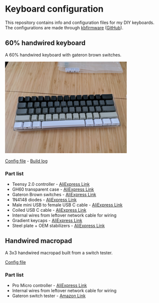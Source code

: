 # Keyboard configuration

This repository contains info and configuration files for my DIY keyboards.
The configurations are made through [kbfirmware](https://kbfirmware.com) ([GitHub](https://github.com/ruiqimao/qmkbuilder)).

## 60% handwired keyboard

A 60% handwired keyboard with gateron brown switches.

<img src="60\images\IMG_20200707_181728.jpg"  width="400" />

[Config file](60/config.json) - [Build log](60/buildlog.md)

### Part list

- Teensy 2.0 controller - [AliExpress Link](https://nl.aliexpress.com/item/32902569443.html?spm=a2g0s.9042311.0.0.27424c4dETWE80)
- GH60 transparent case - [AliExpress Link](https://nl.aliexpress.com/item/32834461480.html?spm=a2g0s.9042311.0.0.27424c4dETWE80)
- Gateron Brown switches - [AliExpress Link](https://nl.aliexpress.com/item/32973993662.html?spm=a2g0s.9042311.0.0.27424c4dETWE80)
- 1N4148 diodes - [AliExpress Link](https://nl.aliexpress.com/item/32465250573.html?spm=a2g0s.9042311.0.0.27424c4dETWE80)
- Male mini USB to female USB C cable - [AliExpress Link](https://nl.aliexpress.com/item/4000022143517.html?spm=a2g0s.9042311.0.0.27424c4dETWE80)
- Coiled USB C cable - [AliExpress Link](https://nl.aliexpress.com/item/4000024929433.html?spm=a2g0s.9042311.0.0.27424c4dETWE80)
- Internal wires from leftover network cable for wiring
- Gradient keycaps - [AliExpress Link](https://nl.aliexpress.com/item/4000250831334.html?spm=a2g0s.9042311.0.0.27424c4dVOzEPT)
- Steel plate + OEM stabilizers - [AliExpress Link](https://nl.aliexpress.com/item/32957918849.html?spm=a2g0s.9042311.0.0.27424c4dVOzEPT)

## Handwired macropad

A 3x3 handwired macropad built from a switch tester.

[Config file](macropad/config.json)


### Part list

- Pro Micro controller - [AliExpress Link](https://nl.aliexpress.com/item/32902569443.html?spm=a2g0s.9042311.0.0.27424c4dETWE80)
- Internal wires from leftover network cable for wiring
- Gateron switch tester - [Amazon Link](https://www.amazon.de/-/nl/gp/product/B073XBWK69/ref=ppx_yo_dt_b_search_asin_title?ie=UTF8&psc=1)